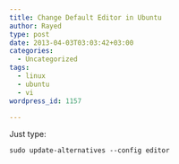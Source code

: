 ```yaml
---
title: Change Default Editor in Ubuntu
author: Rayed
type: post
date: 2013-04-03T03:03:42+03:00
categories:
  - Uncategorized
tags:
  - linux
  - ubuntu
  - vi
wordpress_id: 1157

---
```


Just type:

    sudo update-alternatives --config editor
